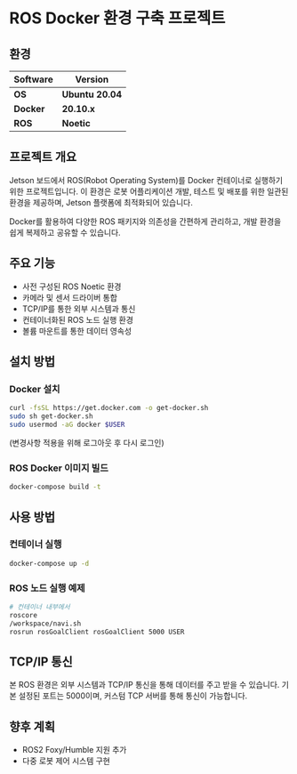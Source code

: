 # ROS Docker 환경 구축 프로젝트

## 환경

|**Software**|**Version**|
|---|---|
|**OS**|**Ubuntu 20.04**|
|**Docker**|**20.10.x**|
|**ROS**|**Noetic**|

## 프로젝트 개요
Jetson 보드에서 ROS(Robot Operating System)를 Docker 컨테이너로 실행하기 위한 프로젝트입니다. 
이 환경은 로봇 어플리케이션 개발, 테스트 및 배포를 위한 일관된 환경을 제공하며, 
Jetson 플랫폼에 최적화되어 있습니다.

Docker를 활용하여 다양한 ROS 패키지와 의존성을 간편하게 관리하고, 
개발 환경을 쉽게 복제하고 공유할 수 있습니다.

## 주요 기능
- 사전 구성된 ROS Noetic 환경
- 카메라 및 센서 드라이버 통합
- TCP/IP를 통한 외부 시스템과 통신
- 컨테이너화된 ROS 노드 실행 환경
- 볼륨 마운트를 통한 데이터 영속성

## 설치 방법

### Docker 설치
```bash
curl -fsSL https://get.docker.com -o get-docker.sh
sudo sh get-docker.sh
sudo usermod -aG docker $USER
```
(변경사항 적용을 위해 로그아웃 후 다시 로그인)

### ROS Docker 이미지 빌드
```bash
docker-compose build -t
```

## 사용 방법

### 컨테이너 실행
```bash
docker-compose up -d
```

### ROS 노드 실행 예제
```bash
# 컨테이너 내부에서
roscore
/workspace/navi.sh
rosrun rosGoalClient rosGoalClient 5000 USER
```

## TCP/IP 통신
본 ROS 환경은 외부 시스템과 TCP/IP 통신을 통해 데이터를 주고 받을 수 있습니다.
기본 설정된 포트는 5000이며, 커스텀 TCP 서버를 통해 통신이 가능합니다.

## 향후 계획
- ROS2 Foxy/Humble 지원 추가
- 다중 로봇 제어 시스템 구현
